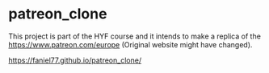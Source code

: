# patreon_clone

This project is part of the HYF course and it intends to make a replica of the https://www.patreon.com/europe (Original website might have changed). 

https://faniel77.github.io/patreon_clone/
